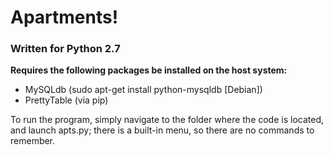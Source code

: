 # Apartments!

### Written for Python 2.7

**Requires the following packages be installed on the host system:**

* MySQLdb (sudo apt-get install python-mysqldb [Debian])
* PrettyTable (via pip)

To run the program, simply navigate to the folder where the code is located, and launch apts.py; there is a built-in menu, so there are no commands to remember.
